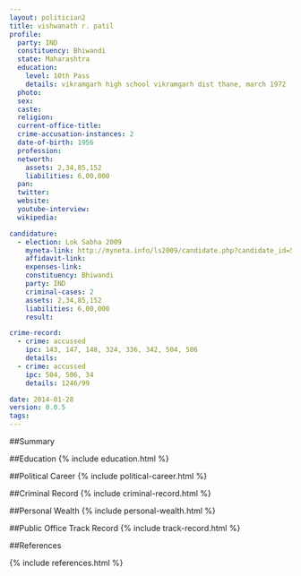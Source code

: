 ```yaml
---
layout: politician2
title: vishwanath r. patil
profile: 
  party: IND
  constituency: Bhiwandi
  state: Maharashtra
  education: 
    level: 10th Pass
    details: vikramgarh high school vikramgarh dist thane, march 1972
  photo: 
  sex: 
  caste: 
  religion: 
  current-office-title: 
  crime-accusation-instances: 2
  date-of-birth: 1956
  profession: 
  networth: 
    assets: 2,34,85,152
    liabilities: 6,00,000
  pan: 
  twitter: 
  website: 
  youtube-interview: 
  wikipedia: 

candidature: 
  - election: Lok Sabha 2009
    myneta-link: http://myneta.info/ls2009/candidate.php?candidate_id=5322
    affidavit-link: 
    expenses-link: 
    constituency: Bhiwandi 
    party: IND
    criminal-cases: 2
    assets: 2,34,85,152
    liabilities: 6,00,000
    result:  

crime-record: 
  - crime: accussed
    ipc: 143, 147, 148, 324, 336, 342, 504, 506
    details:  
  - crime: accussed
    ipc: 504, 506, 34
    details: 1246/99 

date: 2014-01-28
version: 0.0.5
tags: 
---
```

##Summary


##Education
{% include education.html %}


##Political Career
{% include political-career.html %}


##Criminal Record
{% include criminal-record.html %}


##Personal Wealth
{% include personal-wealth.html %}


##Public Office Track Record
{% include track-record.html %}


##References


{% include references.html %}